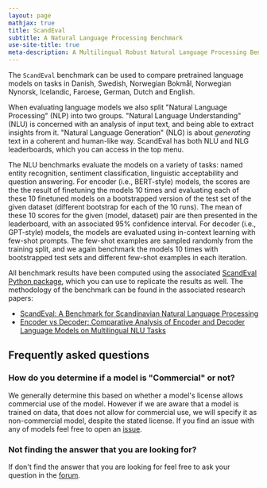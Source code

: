 ```yaml
---
layout: page
mathjax: true
title: ScandEval
subtitle: A Natural Language Processing Benchmark
use-site-title: true
meta-description: A Multilingual Robust Natural Language Processing Benchmark
---
```

The `ScandEval` benchmark can be used to compare pretrained language models on tasks in
Danish, Swedish, Norwegian Bokmål, Norwegian Nynorsk, Icelandic, Faroese, German, Dutch
and English.

When evaluating language models we also split "Natural Language Processing" (NLP) into
two groups. "Natural Language Understanding" (NLU) is concerned with an analysis of
input text, and being able to extract insights from it. "Natural Language Generation"
(NLG) is about *generating* text in a coherent and human-like way. ScandEval has both
NLU and NLG leaderboards, which you can access in the top menu.

The NLU benchmarks evaluate the models on a variety of tasks: named entity recognition,
sentiment classification, linguistic acceptability and question answering. For encoder
(i.e., BERT-style) models, the scores are the the result of finetuning the models 10
times and evaluating each of these 10 finetuned models on a bootstrapped version of the
test set of the given dataset (different bootstrap for each of the 10 runs). The mean
of these 10 scores for the given (model, dataset) pair are then presented in the
leaderboard, with an associated 95% confidence interval. For decoder (i.e., GPT-style)
models, the models are evaluated using in-context learning with few-shot prompts. The
few-shot examples are sampled randomly from the training split, and we again benchmark
the models 10 times with bootstrapped test sets and different few-shot examples in each
iteration.

All benchmark results have been computed using the associated [ScandEval Python
package](https://github.com/ScandEval/ScandEval), which you can use to replicate the
results as well. The methodology of the benchmark can be found in the associated
research papers:

- [ScandEval: A Benchmark for Scandinavian Natural Language Processing](https://aclanthology.org/2023.nodalida-1.20/)
- [Encoder vs Decoder: Comparative Analysis of Encoder and Decoder Language Models on Multilingual NLU Tasks](https://doi.org/10.48550/arXiv.2406.13469)


## Frequently asked questions

### How do you determine if a model is "Commercial" or not? 
We generally determine this based on whether a model's license allows commercial use of the model. However if we are aware that a model is trained on data, that does not allow for commercial use, we will specify it as non-commercial model, despite the stated license. If you find an issue with any of models feel free to open an [issue](https://github.com/ScandEval/ScandEval/issues).

### Not finding the answer that you are looking for?
If don't find the answer that you are looking for feel free to ask your question in the [forum](https://github.com/ScandEval/ScandEval/discussions).
